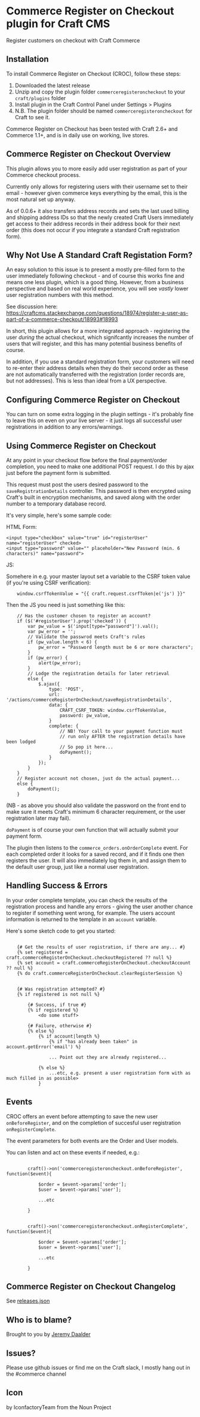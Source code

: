 # Commerce Register on Checkout plugin for Craft CMS

Register customers on checkout with Craft Commerce

## Installation

To install Commerce Register on Checkout (CROC), follow these steps:

1. Downloaded the latest release
2. Unzip and copy the plugin folder `commerceregisteroncheckout` to your `craft/plugins` folder
3. Install plugin in the Craft Control Panel under Settings > Plugins
4. N.B. The plugin folder should be named `commerceregisteroncheckout` for Craft to see it.  

Commerce Register on Checkout has been tested with Craft 2.6+ and Commerce 1.1+, and is in daily use on working, live stores.

## Commerce Register on Checkout Overview

This plugin allows you to more easily add user registration as part of your Commerce checkout process.  

Currently only allows for registering users with their username set to their email - however given commerce keys everything by the email, this is the most natural set up anyway.

As of 0.0.6+ it also transfers address records and sets the last used billing and shipping address IDs so that the newly created Craft Users immediately get access to their address records in their address book for their next order (this does not occur if you integrate a standard Craft registration form).

## Why Not Use A Standard Craft Registation Form?

An easy solution to this issue is to present a mostly pre-filled form to the user immediately following checkout - and of course this works fine and means one less plugin, which is a good thing.  However, from a business perspective and based on real world experience, you will see *vastly* lower user registration numbers with this method.

See discussion here: https://craftcms.stackexchange.com/questions/18974/register-a-user-as-part-of-a-commerce-checkout/18993#18993

In short, this plugin  allows for a more integrated approach - registering the user _during_ the actual checkout, which signifcantly increases the number of users that will register, and this has many potential business benefits of course.

In addition, if you use a standard registration form, your customers will need to re-enter their address details when they do their second order as these are not automatically transferred with the registration (order records are, but not addresses). This is less than ideal from a UX perspective.

## Configuring Commerce Register on Checkout

You can turn on some extra logging in the plugin settings - it's probably fine to leave this on even on your live server - it just logs all successful user registrations in addition to any errors/warnings.

## Using Commerce Register on Checkout

At any point in your checkout flow before the final payment/order completion, you need to make one additional POST request.  I do this by ajax just before the payment form is submitted.

This request must post the users desired password to the `saveRegistrationDetails` controller.  This password is then encrypted using Craft's built in encryption mechanisms, and saved along with the order number to a temporary database record.

It's very simple, here's some sample code:

HTML Form:

    <input type="checkbox" value="true" id="registerUser" name="registerUser" checked>
    <input type="password" value="" placeholder="New Password (min. 6 characters)" name="password">

JS:

Somehere in e.g. your master layout set a variable to the CSRF token value (if you're using CSRF verification):

        window.csrfTokenValue = "{{ craft.request.csrfToken|e('js') }}"

Then the JS you need is just something like this:

        // Has the customer chosen to register an account?
        if ($('#registerUser').prop('checked')) {
            var pw_value = $('input[type="password"]').val();
            var pw_error = '';
            // Validate the passwrod meets Craft's rules
            if (pw_value.length < 6) {
                pw_error = "Password length must be 6 or more characters";
            }
            if (pw_error) {
                alert(pw_error);
            }
            // Lodge the registration details for later retrieval
            else {
                $.ajax({
                    type: 'POST',
                    url: '/actions/commerceRegisterOnCheckout/saveRegistrationDetails',
                    data: {
                        CRAFT_CSRF_TOKEN: window.csrfTokenValue,
                        password: pw_value,
                    }
                    complete: {
                        // NB! Your call to your payment function must 
                        // run only AFTER the registration details have been lodged
                        // So pop it here...
                        doPayment();
                    }
                });
            }
        }
        // Register account not chosen, just do the actual payment...
        else {
            doPayment();
        }

(NB - as above you should also validate the password on the front end to make sure it meets Craft's minimum 6 character requirement, or the user registration later may fail).

`doPayment` is of course your own function that will actually submit your payment form.

The plugin then listens to the `commerce_orders.onOrderComplete` event.  For each completed order it looks for a saved record, and if it finds one then registers the user.  It will also immediately log them in, and assign them to the default user group, just like a normal user registration.

## Handling Success & Errors

In your order complete template, you can check the results of the registration process and handle any errors - giving the user another chance to register if something went wrong, for example.  The users account information is returned to the template in an `account` variable.

Here's some sketch code to get you started:

```

    {# Get the results of user registration, if there are any... #}
    {% set registered = craft.commerceRegisterOnCheckout.checkoutRegistered ?? null %}
    {% set account = craft.commerceRegisterOnCheckout.checkoutAccount ?? null %}
    {% do craft.commerceRegisterOnCheckout.clearRegisterSession %}


    {# Was registration attempted? #}
    {% if registered is not null %}

        {# Success, if true #}
        {% if registered %}
            <do some stuff>
        
        {# Failure, otherwise #}
        {% else %}
            {% if account|length %}
                {% if "has already been taken" in account.getError('email') %}

                ... Point out they are already registered...
                
            {% else %}
                ...etc, e.g. present a user registration form with as much filled in as possible>
            }
```


## Events

CROC offers an event before attempting to save the new user `onBeforeRegister`, and on the completion of succesful user registration `onRegisterComplete`.

The event parameters for both events are the Order and User models.

You can listen and act on these events if needed, e.g.:

```

        craft()->on('commerceregisteroncheckout.onBeforeRegister', function($event){

            $order = $event->params['order'];
            $user = $event->params['user'];

            ...etc

        }

```

```

        craft()->on('commerceregisteroncheckout.onRegisterComplete', function($event){

            $order = $event->params['order'];
            $user = $event->params['user'];

            ...etc

        }

```


## Commerce Register on Checkout Changelog

See [releases.json](https://github.com/bossanova808/CommerceRegisterOnCheckout/blob/master/releases.json)

## Who is to blame?

Brought to you by [Jeremy Daalder](https://github.com/bossanova808)

## Issues?

Please use github issues or find me on the Craft slack, I mostly hang out in the #commerce channel

## Icon

by IconfactoryTeam from the Noun Project
